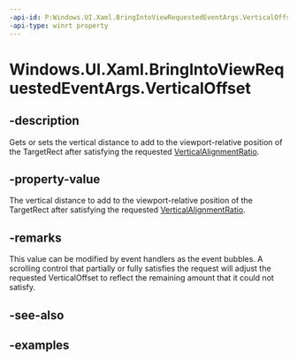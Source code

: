 ```yaml
---
-api-id: P:Windows.UI.Xaml.BringIntoViewRequestedEventArgs.VerticalOffset
-api-type: winrt property
---
```


<!-- Property syntax.
public double VerticalOffset { get;  set; }
-->

# Windows.UI.Xaml.BringIntoViewRequestedEventArgs.VerticalOffset

## -description
Gets or sets the vertical distance to add to the viewport-relative position of the TargetRect after satisfying the requested [VerticalAlignmentRatio](bringintoviewrequestedeventargs_verticalalignmentratio.md).



## -property-value

The vertical distance to add to the viewport-relative position of the TargetRect after satisfying the requested [VerticalAlignmentRatio](bringintoviewrequestedeventargs_verticalalignmentratio.md).

## -remarks
This value can be modified by event handlers as the event bubbles. A scrolling control that partially or fully satisfies the request will adjust the requested VerticalOffset to reflect the remaining amount that it could not satisfy.

## -see-also

## -examples

